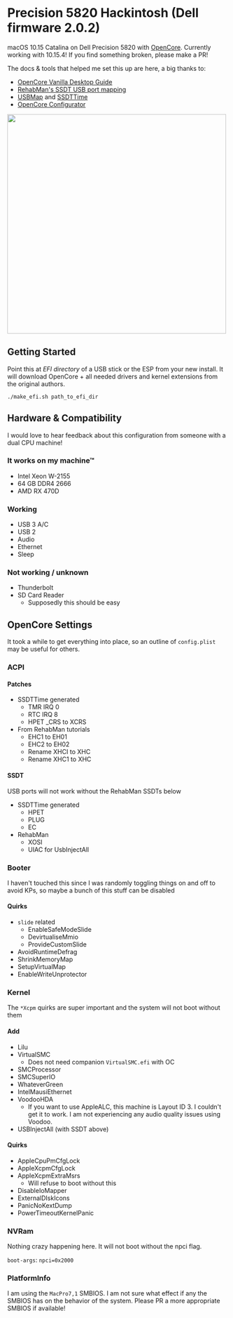# Precision 5820 Hackintosh (Dell firmware 2.0.2)

macOS 10.15 Catalina on Dell Precision 5820 with [OpenCore](https://github.com/acidanthera/OpenCorePkg). Currently working with 10.15.4! If you find something broken, please make a PR!

The docs & tools that helped me set this up are here, a big thanks to:

- [OpenCore Vanilla Desktop Guide](https://khronokernel-2.gitbook.io/opencore-vanilla-desktop-guide/)
- [RehabMan's SSDT USB port mapping](https://www.tonymacx86.com/threads/guide-creating-a-custom-ssdt-for-usbinjectall-kext.211311/)
- [USBMap](https://github.com/corpnewt/USBMap) and [SSDTTime](https://github.com/corpnewt/SSDTTime)
- [OpenCore Configurator](https://mackie100projects.altervista.org/opencore-configurator/)

<img src="https://i.imgur.com/saOVNOM.png" width="500" />

## Getting Started

Point this at _EFI directory_ of a USB stick or the ESP from your new install. It will download OpenCore + all needed drivers and kernel extensions from the original authors.

```
./make_efi.sh path_to_efi_dir
```

## Hardware & Compatibility

I would love to hear feedback about this configuration from someone with a dual CPU machine!

### It works on my machine™
- Intel Xeon W-2155
- 64 GB DDR4 2666
- AMD RX 470D

### Working
- USB 3 A/C
- USB 2
- Audio
- Ethernet
- Sleep

### Not working / unknown
- Thunderbolt
- SD Card Reader
  - Supposedly this should be easy

## OpenCore Settings

It took a while to get everything into place, so an outline of `config.plist` may be useful for others.

### ACPI

#### Patches

- SSDTTime generated
  - TMR IRQ 0
  - RTC IRQ 8
  - HPET _CRS to XCRS
- From RehabMan tutorials
  - EHC1 to EH01
  - EHC2 to EH02
  - Rename XHCI to XHC
  - Rename XHC1 to XHC

#### SSDT

USB ports will not work without the RehabMan SSDTs below

- SSDTTime generated
  - HPET
  - PLUG
  - EC
- RehabMan
  - XOSI
  - UIAC for UsbInjectAll

### Booter

I haven't touched this since I was randomly toggling things on and off to avoid KPs, so maybe a bunch of this stuff can be disabled

#### Quirks

- `slide` related
  - EnableSafeModeSlide
  - DevirtualiseMmio
  - ProvideCustomSlide
- AvoidRuntimeDefrag
- ShrinkMemoryMap
- SetupVirtualMap
- EnableWriteUnprotector

### Kernel

The `*Xcpm` quirks are super important and the system will not boot without them

#### Add

- Lilu
- VirtualSMC
  - Does not need companion `VirtualSMC.efi` with OC
- SMCProcessor
- SMCSuperIO
- WhateverGreen
- IntelMausiEthernet
- VoodooHDA
  - If you want to use AppleALC, this machine is Layout ID 3. I couldn't get it to work. I am not experiencing any audio quality issues using Voodoo.
- USBInjectAll (with SSDT above)

#### Quirks

- AppleCpuPmCfgLock
- AppleXcpmCfgLock
- AppleXcpmExtraMsrs
  - Will refuse to boot without this
- DisableIoMapper
- ExternalDIskIcons
- PanicNoKextDump
- PowerTimeoutKernelPanic

### NVRam

Nothing crazy happening here. It will not boot without the npci flag.

`boot-args`: `npci=0x2000`

### PlatformInfo

I am using the `MacPro7,1` SMBIOS. I am not sure what effect if any the SMBIOS has on the behavior of the system. Please PR a more appropriate SMBIOS if available!

